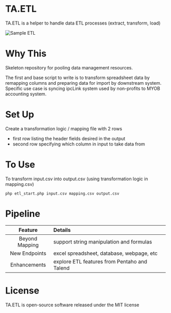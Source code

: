 # TA.ETL
TA.ETL is a helper to handle data ETL processes (extract, transform, load)

![Sample ETL](https://github.com/tebelorg/TA.ETL/raw/master/sample.png)

# Why This
Skeleton repository for pooling data management resources.

The first and base script to write is to transform spreadsheet data by remapping columns and preparing data for import by downstream system. Specific use case is syncing ipcLink system used by non-profits to MYOB accounting system.

# Set Up
Create a transformation logic / mapping file with 2 rows
- first row listing the header fields desired in the output
- second row specifying which column in input to take data from

# To Use
To transform input.csv into output.csv (using transformation logic in mapping.csv)
```
php etl_start.php input.csv mapping.csv output.csv
```
# Pipeline
Feature|Details
:-----:|:------
Beyond Mapping|support string manipulation and formulas
New Endpoints|excel spreadsheet, database, webpage, etc
Enhancements|explore ETL features from Pentaho and Talend

# License
TA.ETL is open-source software released under the MIT license
